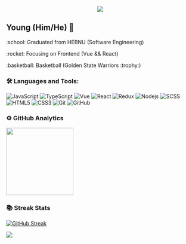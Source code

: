 <p align="center"><img src="https://i.imgur.com/A6bWGFl.gif"/></p>

## Young (Him/He) 🌻

<p>:school:  Graduated from HEBNU (Software Engineering)</p>
<p>:rocket:  Focusing on Frontend (Vue && React)</p>
<p>:basketball:  Basketball (Golden State Warriors :trophy:)</p>

### 🛠️ Languages and Tools:

![JavaScript](https://img.shields.io/badge/-JavaScript-black?style=flat-square&logo=javascript)
![TypeScript](https://img.shields.io/badge/-TypeScript-black?style=flat-square&logo=typescript)
![Vue](https://img.shields.io/badge/-Vue-black?style=flat-square&logo=Vue.js)
![React](https://img.shields.io/badge/-React-black?style=flat-square&logo=react)
![Redux](https://img.shields.io/badge/-Redux-black?style=flat-square&logo=Redux)
![Nodejs](https://img.shields.io/badge/-Nodejs-black?style=flat-square&logo=Node.js)
![SCSS](https://img.shields.io/badge/-SCSS-black?style=flat-square&logo=SASS)
![HTML5](https://img.shields.io/badge/-HTML5-black?style=flat-square&logo=html5&logoColor=white)
![CSS3](https://img.shields.io/badge/-CSS3-black?style=flat-square&logo=css3)
![Git](https://img.shields.io/badge/-Git-black?style=flat-square&logo=git)
![GitHub](https://img.shields.io/badge/-GitHub-black?style=flat-square&logo=github)

### ⚙️ GitHub Analytics
   <a href="https://github.com/cuiyiming1998">
      <img height="180em" src="https://github-readme-stats-git-masterrstaa-rickstaa.vercel.app/api/top-langs/?       username=cuiyiming1998&layout=compact&langs_count=8&theme=react"/>
   </a>

### 📚 Streak Stats
[![GitHub Streak](https://streak-stats.demolab.com?user=cuiyiming1998&theme=tokyonight&date_format=%5BY.%5Dn.j)](https://git.io/streak-stats)

<img src="https://imgur.com/rilHVxA.png"/>
